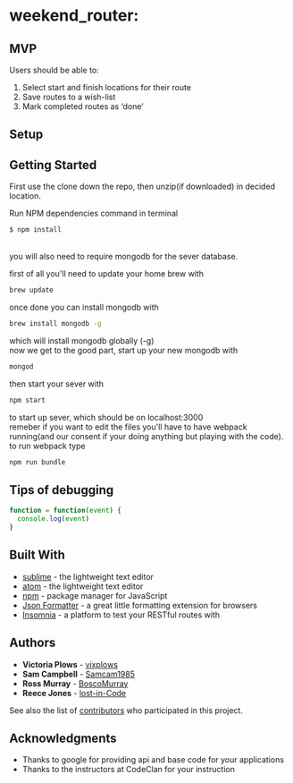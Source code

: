# weekend_router:

## MVP

Users should be able to:

1. Select start and finish locations for their route
2. Save routes to a wish-list
3. Mark completed routes as ‘done’

## Setup

## Getting Started

First use the clone down the repo, then unzip(if downloaded) in decided location.

Run NPM dependencies command in terminal
```sh
$ npm install
```
<br>
you will also need to require mongodb for the sever database.

first of all you'll need to update your home brew with
```sh
brew update
```

once done you can install mongodb with
```sh
brew install mongodb -g
```
which will install mongodb globally (-g)
<br>
now we get to the good part, start up your new mongodb with
```sh
mongod
```
then start your sever with
```sh
npm start
```
to start up sever, which should be on localhost:3000
<br>
remeber if you want to edit the files you'll have to have webpack running(and our consent if your doing anything but playing with the code).
to run webpack type
```sh
npm run bundle
```
## Tips of debugging
```js
function = function(event) {
  console.log(event)
}
```
## Built With

* [sublime](https://www.sublimetext.com/) - the lightweight text editor
* [atom](https://atom.io/) - the lightweight text editor
* [npm](https://www.npmjs.com/) - package manager for JavaScript
* [Json Formatter](https://github.com/callumlocke/json-formatter) - a great little formatting extension for browsers
* [Insomnia](https://insomnia.rest/) - a platform to test your RESTful routes with

## Authors

* **Victoria Plows** - [vixplows](https://github.com/vixplows)
* **Sam Campbell** - [Samcam1985](https://github.com/Samcam1985)
* **Ross Murray** - [BoscoMurray](https://github.com/BoscoMurray)
* **Reece Jones**  - [lost-in-Code](https://github.com/lost-in-Code-au)

See also the list of [contributors](https://github.com/vixplows/weekend_router/graphs/contributors) who participated in this project.


## Acknowledgments

* Thanks to google for providing api and base code for your applications
* Thanks to the instructors at CodeClan for your instruction
